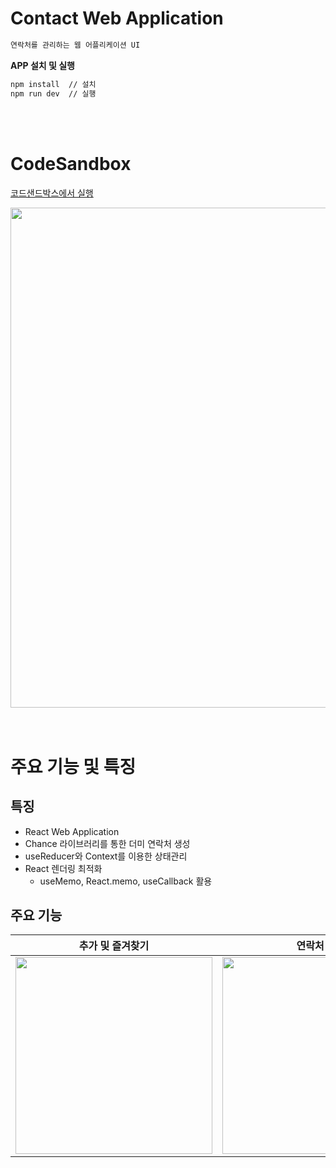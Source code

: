 # Contact Web Application
```jsx
연락처를 관리하는 웹 어플리케이션 UI
```

**APP 설치 및 실행**
```bash
npm install  // 설치
npm run dev  // 실행
```

<br >
<br > 

# CodeSandbox
[코드샌드박스에서 실행](https://codesandbox.io/p/sandbox/contact-app-q5dnch)

<div align="center">
  <img width="800px" src="https://github.com/redcontroller/ContactApp/assets/11751089/3180a06a-90e7-4bcf-b0a5-132b9428770e" />
</div>

<br >
<br > 

# 주요 기능 및 특징
## 특징
- React Web Application
- Chance 라이브러리를 통한 더미 연락처 생성
- useReducer와 Context를 이용한 상태관리
- React 렌더링 최적화
  - useMemo, React.memo, useCallback 활용
## 주요 기능

|                **추가 및 즐겨찾기**           |     **연락처 검색**   |     **모바일 360px 반응형**     |
| :----------------------------------: | :--------------: | :--------------: |
| <img width="315px" src="https://github.com/redcontroller/onebite-react/assets/11751089/6d47c391-3d9b-4d42-be39-9e3ef494e295" /> | <img width="315px" src="https://github.com/redcontroller/onebite-react/assets/11751089/400def27-cf12-430e-b5e2-fbe839f0524b" /> | <img width="315px" src="https://github.com/redcontroller/onebite-react/assets/11751089/faa7871a-3913-4bfe-8146-4648e32b905d" /> |


<br>
<br>

